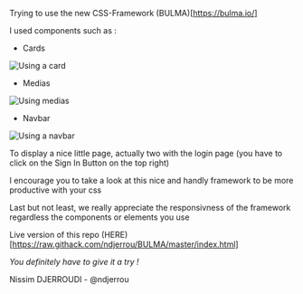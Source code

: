 Trying to use the new CSS-Framework (BULMA)[https://bulma.io/]

I used components such as :

- Cards

![Using a card](https://user-images.githubusercontent.com/20658570/64486966-3fa9d700-d22c-11e9-84c0-187e00c08f6f.png)

- Medias

![Using medias](https://user-images.githubusercontent.com/20658570/64486960-30c32480-d22c-11e9-82ad-13b5001d3e2b.png)

- Navbar

![Using a navbar](https://user-images.githubusercontent.com/20658570/64486951-05d8d080-d22c-11e9-95d2-ad097610af05.png)

To display a nice little page, actually two with the login page (you have to click on the Sign In Button on the top right)

I encourage you to take a look at this nice and handly framework to be more productive with your css

Last but not least, we really appreciate the responsivness of the framework regardless the components or elements you use

Live version of this repo (HERE)[https://raw.githack.com/ndjerrou/BULMA/master/index.html]

_You definitely have to give it a try !_

Nissim DJERROUDI - @ndjerrou
